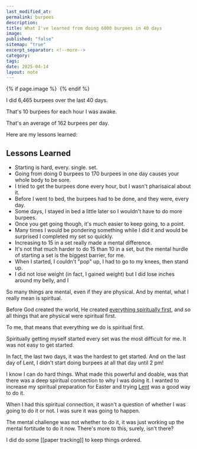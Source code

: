 ```yaml
---
last_modified_at: 
permalink: burpees
description: 
title: What I've learned from doing 6000 burpees in 40 days
image: 
published: "false"
sitemap: "true"
excerpt_separator: <!--more-->
category: 
tags: 
date: 2025-04-14
layout: note
---
```



{% if page.image %} <img src="{{ page.image }}" alt=""> {% endif %}

I did 6,465 burpees over the last 40 days. 

That's 10 burpees for each hour I was awake. 

That's an average of 162 burpees per day. 

Here are my lessons learned:
## Lessons Learned
- Starting is hard, every. single. set.
- Going from doing 0 burpees to 170 burpees in one day causes your whole body to be sore.
- I tried to get the burpees done every hour, but I wasn't pharisaical about it. 
- Before I went to bed, the burpees had to be done, and they were, every day.
- Some days, I stayed in bed a little later so I wouldn't have to do more burpees.
- Once you get going though, it's much easier to keep going, to a point. 
- Many times I would be pondering something while I did it and would be surprised I completed my set so quickly. 
- Increasing to 15 in a set really made a mental difference. 
- It's not that much harder to do 15 than 10 in a set, but the mental hurdle of starting a set is the biggest barrier, for me. 
- When I started, I couldn't "pop" up, I had to go to my knees, then stand up. 
- I did not lose weight (in fact, I gained weight) but I did lose inches around my belly, and I 

So many things are mental, even if they are physical. And by mental, what I really mean is spiritual. 

Before God created the world, He created [everything spiritually first](https://www.churchofjesuschrist.org/study/scriptures/dc-testament/dc/29?lang=eng&id=p31-p34#p31), and so all things that are physical were spiritual first. 

To me, that means that everything we do is spiritual first. 

Spiritually getting myself started every set was the most difficult for me. It was not easy to get started. 

In fact, the last two days, it was the hardest to get started. And on the last day of Lent, I didn't start doing burpees at all that day until 2 pm!

I know I can do hard things. What made this powerful and doable, was that there was a deep spiritual connection to why I was doing it. I wanted to increase my spiritual preparation for Easter and trying [Lent](https://latterdaylent.com) was a good way to do it. 

When I had this spiritual connection, it wasn't a question of whether I was going to do it or not. I was sure it was going to happen. 

The mental challenge was not whether to do it, it was just working up the mental fortitude to do it now. There's more to this, surely, isn't there? 

I did do some [[paper tracking]] to keep things ordered. 

